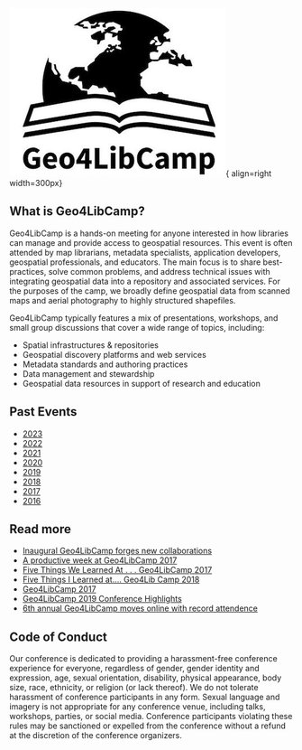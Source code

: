 ![Geo4LibCamp-logo](images/full-logo.jpg){ align=right width=300px}

## What is Geo4LibCamp?

Geo4LibCamp is a hands-on meeting for anyone interested in how libraries can manage and provide access to geospatial resources. This event is often attended by map librarians, metadata specialists, application developers, geospatial professionals, and educators. The main focus is to share best-practices, solve common problems, and address technical issues with integrating geospatial data into a repository and associated services. For the purposes of the camp, we broadly define geospatial data from scanned maps and aerial photography to highly structured shapefiles. 

Geo4LibCamp typically features a mix of presentations, workshops, and small group discussions that cover a wide range of topics, including:

* Spatial infrastructures & repositories
* Geospatial discovery platforms and web services
* Metadata standards and authoring practices
* Data management and stewardship
* Geospatial data resources in support of research and education


## Past Events
- [2023](2023/agenda.md)
- [2022](2022.md) 
- [2021](2021.md) 
- [2020](2020.md) 
- [2019](https://geo4libcamp2019.sched.com) 
- [2018](https://geo4libcamp2018.sched.com) 
- [2017](https://geo4libcamp2017.sched.com)
- [2016](https://geo4libcamp2016.sched.com)

## Read more
- [Inaugural Geo4LibCamp forges new collaborations](https://web.archive.org/web/20230605173859/https://library.stanford.edu/blogs/digital-library-blog/2016/02/inaugural-geo4libcamp-forges-new-collaborations)
- [A productive week at Geo4LibCamp 2017](https://web.archive.org/web/20230705192207/https://library.stanford.edu/blogs/digital-library-blog/2017/02/productive-week-geo4libcamp-2017)
- [Five Things We Learned At . . . Geo4LibCamp 2017](https://data-services.hosting.nyu.edu/ftwla-geo4libcamp-2017/)
- [Five Things I Learned at…. Geo4Lib Camp 2018](https://data-services.hosting.nyu.edu/five-things-i-learned-at-geo4lib-camp-2018/)
- [Geo4LibCamp 2017](http://geospatialmetadatalibrarian.blogspot.com/2017/03/geo4libcamp-2017.html?m=0)
- [Geo4LibCamp 2019 Conference Highlights](https://doi.org/10.1080/15420353.2019.1639994)
- [6th annual Geo4LibCamp moves online with record attendence](https://web.archive.org/web/20210305164026/https://library.stanford.edu/blogs/digital-library-blog/2021/02/6th-annual-geo4libcamp-moves-online-record-attendence)

## Code of Conduct
Our conference is dedicated to providing a harassment-free conference experience for everyone, regardless of gender, gender identity and expression, age, sexual orientation, disability, physical appearance, body size, race, ethnicity, or religion (or lack thereof). We do not tolerate harassment of conference participants in any form. Sexual language and imagery is not appropriate for any conference venue, including talks, workshops, parties, or social media. Conference participants violating these rules may be sanctioned or expelled from the conference without a refund at the discretion of the conference organizers.
